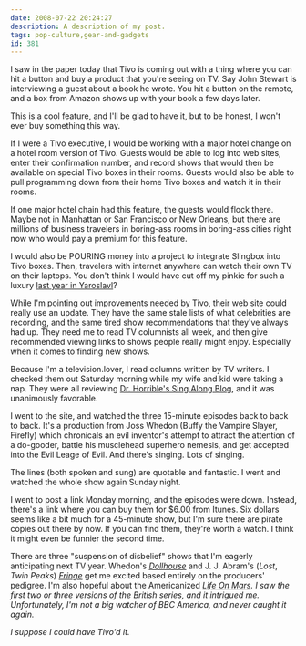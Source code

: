 ```yaml
---
date: 2008-07-22 20:24:27
description: A description of my post.
tags: pop-culture,gear-and-gadgets
id: 381
---
```

I saw in the paper today that Tivo is coming out with a thing where you can hit a button and buy a product that you're seeing on TV.  Say John Stewart is interviewing a guest about a book he wrote.  You hit a button on the remote, and a box from Amazon shows up with your book a few days later.

This is a cool feature, and I'll be glad to have it, but to be honest, I won't ever buy something this way.
<!--more-->
If I were a Tivo executive, I would be working with a major hotel change on a hotel room version of Tivo.  Guests would be able to log into web sites, enter their confirmation number, and record shows that would then be available on special Tivo boxes in their rooms.  Guests would also be able to pull programming down from their home Tivo boxes and watch it in their rooms.

If one major hotel chain had this feature, the guests would flock there.  Maybe not in Manhattan or San Francisco or New Orleans, but there are millions of business travelers in boring-ass rooms in boring-ass cities right now who would pay a premium for this feature.

I would also be POURING money into a project to integrate Slingbox into Tivo boxes.  Then, travelers with internet anywhere can watch their own TV on their laptops.  You don't think I would have cut off my pinkie for such a luxury <a href="http://theskinnyonbenny.com/adop/page.php?fn=adj05172007.content" target="_blank">last year in Yaroslavl</a>?

While I'm pointing out improvements needed by Tivo, their web site could really use an update.  They have the same stale lists of what celebrities are recording, and the same tired show recommendations that they've always had up.  They need me to read TV columnists all week, and then give recommended viewing links to shows people really might enjoy.  Especially when it comes to finding new shows.

Because I'm a television.lover, I read columns written by TV writers.  I checked them out Saturday morning while my wife and kid were taking a nap.  They were all reviewing <a href="http://drhorrible.com" target="_blank">Dr. Horrible's Sing Along Blog</a>, and it was unanimously favorable.

I went to the site, and watched the three 15-minute episodes back to back to back.  It's a production from Joss Whedon (Buffy the Vampire Slayer, Firefly) which chronicals an evil inventor's attempt to attract the attention of a do-gooder, battle his musclehead superhero nemesis, and get accepted into the Evil Leage of Evil.  And there's singing.  Lots of singing.

The lines (both spoken and sung) are quotable and fantastic.  I went and watched the whole show again Sunday night.

I went to post a link Monday morning, and the episodes were down.  Instead, there's a link where you can buy them for $6.00 from Itunes.  Six dollars seems like a bit much for a 45-minute show, but I'm sure there are pirate copies out there by now.  If you can find them, they're worth a watch.  I think it might even be funnier the second time.

There are three "suspension of disbelief" shows that I'm eagerly anticipating next TV year.  Whedon's <i><a href="http://www.youtube.com/watch?v=yDcEKo4V7fA" target="_blank">Dollhouse</a></i> and J. J. Abram's (<i>Lost</i>, <i>Twin Peaks</i>) <a href="http://youtube.com/watch?v=ZAu4L5_Fl84" target="_blank"><i>Fringe</i></a> get me excited based entirely on the producers' pedigree.  I'm also hopeful about the Americanized <i><a href="http://youtube.com/watch?v=TYxGm1T2Ve4" target="_blank"><i>Life On Mars</i></a>.  I saw the first two or three versions of the British series, and it intrigued me.  Unfortunately, I'm not a big watcher of BBC America, and never caught it again.

I suppose I could have Tivo'd it.